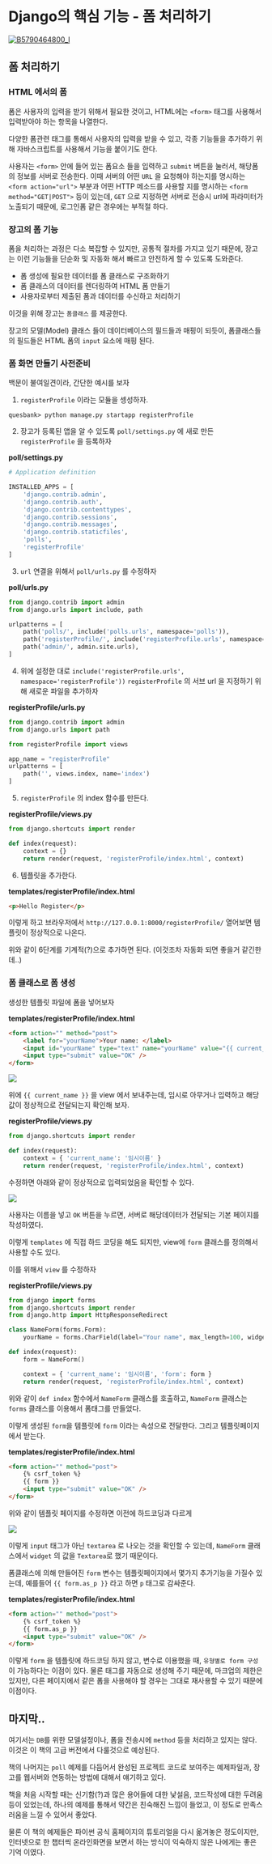 # Django의 핵심 기능 - 폼 처리하기

[![B5790464800_l](https://lh3.googleusercontent.com/-nlHQHqoACvE/Wx5TK_hL5xI/AAAAAAAAUG8/f3QlopRFT-MhqN3PS74AhCo4rwe2t8E5ACHMYCw/I/B5790464800_l.jpg)](http://www.yes24.com/24/Goods/17295239?Acode=101)

## 폼 처리하기

### HTML 에서의 폼

폼은 사용자의 입력을 받기 위해서 필요한 것이고, HTML에는 `<form>` 태그를 사용해서 입력받아야 하는 항목을 나열한다.

다양한 폼관련 태그를 통해서 사용자의 입력을 받을 수 있고, 각종 기능들을 추가하기 위해 자바스크립트를 사용해서 기능을 붙이기도 한다.

사용자는 `<form>` 안에 들어 있는 폼요소 들을 입력하고 `submit` 버튼을 눌러서, 해당폼의 정보를 서버로 전송한다. 이때 서버의 어떤 `URL` 을 요청해야 하는지를 명시하는 `<form action="url">` 부분과 어떤 HTTP 메소드를 사용할 지를 명시하는 `<form method="GET|POST">` 등이 있는데, `GET` 으로 지정하면 서버로 전송시 url에 파라미터가 노출되기 때문에, 로그인폼 같은 경우에는 부적절 하다.

### 장고의 폼 기능

폼을 처리하는 과정은 다소 복잡할 수 있지만, 공통적 절차를 가지고 있기 때문에, 장고는 이런 기능들을 단순화 및 자동화 해서 빠르고 안전하게 할 수 있도록 도와준다.

- 폼 생성에 필요한 데이터를 폼 클래스로 구조화하기
- 폼 클래스의 데이터를 렌더링하여 HTML 폼 만들기
- 사용자로부터 제출된 폼과 데이터를 수신하고 처리하기

이것을 위해 장고는 `폼클래스` 를 제공한다.

장고의 모델(Model) 클래스 들이 데이터베이스의 필드들과 매핑이 되듯이, 폼클래스들의 필드들은 HTML 폼의 `input` 요소에 매핑 된다.

### 폼 화면 만들기 사전준비

백문이 불여일견이라, 간단한 예시를 보자

1. `registerProfile` 이라는 모듈을 셍성하자.

```command
quesbank> python manage.py startapp registerProfile

```

2. 장고가 등록된 앱을 알 수 있도록 `poll/settings.py` 에 새로 만든 `registerProfile` 을 등록하자

**poll/settings.py**

```python
# Application definition

INSTALLED_APPS = [
    'django.contrib.admin',
    'django.contrib.auth',
    'django.contrib.contenttypes',
    'django.contrib.sessions',
    'django.contrib.messages',
    'django.contrib.staticfiles',
    'polls',
    'registerProfile'
]
```

3. `url` 연결을 위해서 `poll/urls.py` 를 수정하자

**poll/urls.py**

```python
from django.contrib import admin
from django.urls import include, path

urlpatterns = [
    path('polls/', include('polls.urls', namespace='polls')),
    path('registerProfile/', include('registerProfile.urls', namespace='registerProfile')),
    path('admin/', admin.site.urls),
]
```

4. 위에 설정한 대로 `include('registerProfile.urls', namespace='registerProfile'))` `registerProfile` 의 서브 url 을 지정하기 위해 새로운 파일을 추가하자

**registerProfile/urls.py**

```python
from django.contrib import admin
from django.urls import path

from registerProfile import views

app_name = "registerProfile"
urlpatterns = [
    path('', views.index, name='index')
]
```

5. `registerProfile` 의 index 함수를 만든다.

**registerProfile/views.py**

```python
from django.shortcuts import render

def index(request):
    context = {}
    return render(request, 'registerProfile/index.html', context)
```

6. 템플릿을 추가한다.

**templates/registerProfile/index.html**

```html
<p>Hello Register</p>
```

이렇게 하고 브라우저에서 `http://127.0.0.1:8000/registerProfile/` 열어보면 템플릿이 정상적으로 나온다.

위와 같이 6단계를 기계적(?)으로 추가하면 된다. 
(이것조차 자동화 되면 좋을거 같긴한데..)

### 폼 클래스로 폼 생성

생성한 템플릿 파일에 폼을 넣어보자

**templates/registerProfile/index.html**

```html
<form action="" method="post">
    <label for="yourName">Your name: </label>
    <input id="yourName" type="text" name="yourName" value="{{ current_name }}" />
    <input type="submit" value="OK" />
</form>
```

![](https://lh3.googleusercontent.com/-KOYk7O1v0T5nrleTLqm3t0cv01gfpV4oS5Ay3ZewHrcym8E2X0kfZjLSa12MMZcAhb0iU4x_IfRJg2smoVWhAkmh-wNFd3J1GRA8oZhH9abSe6U5nxBuEGrc4540_eAPL20dP34c97R7ZjyeaM0gy4CraHxz77oOmg0HWvr9d-rNSYBk09iRKjn3nrY7yA6I6WZvrRXfxMdkBgAGmfW-8Om-LG32SiHrhA0AU1wJbm5srM46NZA2Atz6L0Ef6rc3klNn00nT5VqWrI8Ex6q44o3mJM_O_ndE8fBIZk3uKxFO-9DtUtHzgHyNEi-O8OPvF0LP8aF43UYtaGthq38JjK4jG8_AJjtr2SNQb8DB0PlXx5HAQ3qx3Yf_uvzdckP3dJTF_6GVcoAZHdiGbAS38fmAzHKu8R7QpI-OdVwb6Ft4UOBE7TTT1DE8_FPDxe4EzeuyVfKu60BcQqtGpo1MvMqOh1vREf43Js6thE38GtSvegPfSSX6_VhJpYq_dcbsN7Q12exSR0vofWcLYx4YmCmXYpVWLMW-QTBU6riA6j6ofbcbkcF6A_e8gdFpnguFIaCn32a1hBelzkdAomxT3U0Zqzd0gvVjnNE-KqR9L3GFyxTdNPaal-CzF9MB-9y89PeWHPcRPpHqG4WBNoDrdtZROyPlQIl=w916-h680-no)

위에 `{{ current_name }}` 을 view 에서 보내주는데, 임시로 아무거나 입력하고 해당값이 정상적으로 전달되는지 확인해 보자.

**registerProfile/views.py**

```python
from django.shortcuts import render

def index(request):
    context = { 'current_name': '임시이름' }
    return render(request, 'registerProfile/index.html', context)
```

수정하면 아래와 같이 정상적으로 입력되었음을 확인할 수 있다.

![](https://lh3.googleusercontent.com/XS5gBV_wav-H0v8y4uxKFsTGIGKD2VMkDEtR-p5hkmfN1poxrwdTLePRA4Kq9jfYQpZ8MaRLr2RjlMTIO3D6Oz-i80Y8MIOZVc-i1mxXg9YsRfgG8tAOEnH1YEQjh6J62rBJNdb9RPKSvnIEiuQDU5rMeW3kBJPVgtHFmbf9plmH-JFuZVNq8LuGn0a8jIz1BxiyuGGxiGOKSeBQpSAZwoyyPlnEKLK3mHDjlg9PwBsGAvw_aj4wlzxYICO3AH40xQIpDDHGxMUpNxhdle8svJxaNF85UgTc_SD4jZVW27QFMzY-OwoC6obUlk_hl8L7DKJ3ONmZ_wuNOPnFXsEy-nvuYeVx5jhHIu0U9ZxnE08G-DIjSFEVeOi2lt5BEDz7OhOvDGMMl0g-eVC8yFZiYCO-r62s_Tg80d_vzfllOg5Y94wYeFLfqhu1umUNaH2JEJt1oOFYLqdk5wJwlTGeJQ4g8D_08efmfbiP9nj9EeEMVFD8cbQaODOCIMwHW3E3zX9tnFuAizid9I_FYgr_eaP72m0qMRZxjKtif0lMIwpjaml94ZZE1m0dkk_LNydyPGgGuVgMev-Acz_yvqzaF9GXCGlhEUfBUiCtrSN8-dP87M0l-oaSkGkKiueyAuIZqWGYupWLL_8aGfnebwjr9SOq7pJL6aEy=w916-h680-no)

사용자는 이름을 넣고 `OK` 버튼을 누르면, 서버로 해당데이터가 전달되는 기본 페이지를 작성하였다.

이렇게 `templates` 에 직접 하드 코딩을 해도 되지만, view에 `form` 클래스를 정의해서 사용할 수도 있다. 

이를 위해서 `view` 를 수정하자

**registerProfile/views.py**

```python
from django import forms
from django.shortcuts import render
from django.http import HttpResponseRedirect

class NameForm(forms.Form):
    yourName = forms.CharField(label="Your name", max_length=100, widget=forms.Textarea)

def index(request):
    form = NameForm()

    context = { 'current_name': '임시이름', 'form': form }
    return render(request, 'registerProfile/index.html', context)
```

위와 같이 `def index` 함수에서 `NameForm` 클래스를 호출하고, `NameForm` 클래스는 `forms` 클래스를 이용해서 폼태그를 만들었다.

이렇게 생성된 `form`을 템플릿에 `form` 이라는 속성으로 전달한다. 그리고 템플릿페이지에서 받는다.

**templates/registerProfile/index.html**

```html
<form action="" method="post">
    {% csrf_token %}
    {{ form }}
    <input type="submit" value="OK" />
</form>
```

위와 같이 템플릿 페이지를 수정하면 이전에 하드코딩과 다르게

![](https://lh3.googleusercontent.com/bPFpH4Mywsq0z4aBYGQdR8vKgpLNUIIDNisvyg9g10F-G-UT87ErFYyCIAf75ygPxSJZqs8u167QwVvIKqjJpu2DQhEr0H3_ixxxcG6xhc7zRID7tk5SdtPtLiZjfOa1R4mDDY0t7ccuv2LMMLxGO_42_3VJT4fubmZLCJeaWjgDX1OifgNNBPcFcRZozTlCAroSjVz_OVmX0QbIC-HQsxZWhKSyaobO4aka-Ez9-DX9hQ9rsjekoma8ffN0hgQEdIsyZe2F5zVTTwvSD8rnMHTZ096ffsbnLR_lhbkfHNGOrzF1TN6kufwARM_Mg1RxM6jxsCS44LbA1WbC0cNpeQ71EUy_V76GSDE4xWEIvUTLRNab6amdtKSofumuxrMhClAvloiWSnxfumtgVOTIVGUEPcye50-3wMtjzrmBZzy0AE5S7q2pKsPghi3yQybUAM25hLri05pkJCkq_FkaD3ze1Ztq991-83CU_1jD5oo7nkBFRWRZzVT50xNAFfeN6WRyLFwIPJNPgbcHrnzuV8PN1qeEpEynr4DbnMzhNl9HIx51EoO2ogsG6yWQl6xdbUutHfdydMFAbxmoxaFF8A8_yJGDkgGGJA70-5wFp9mkNVe7kgxlpkCuverK8nRsCVJ_8nHjNIM05zCzWbkLVbj5Zu7KpMQz=w916-h680-no)

이렇게 `input` 태그가 아닌 `textarea` 로 나오는 것을 확인할 수 있는데, `NameForm` 클래스에서 `widget` 의 값을 `Textarea`로 했기 때문이다.

폼클래스에 의해 만들어진 `form` 변수는 템플릿페이지에서 몇가지 추가기능을 가질수 있는데, 예를들어 `{{ form.as_p }}` 라고 하면 `p` 태그로 감싸준다.

**templates/registerProfile/index.html**

```html
<form action="" method="post">
    {% csrf_token %}
    {{ form.as_p }}
    <input type="submit" value="OK" />
</form>
```

이렇게 `form` 을 템플릿에 하드코딩 하지 않고, 변수로 이용했을 때, `유형별로 form 구성` 이 가능하다는 이점이 있다. 물론 태그를 자동으로 생성해 주기 때문에, 마크업의 제한은 있지만, 다른 페이지에서 같은 폼을 사용해야 할 경우는 그대로 재사용할 수 있기 때문에 이점이다.

## 마지막..

여기서는 `DB`를 위한 모델설정이나, 폼을 전송시에 `method` 등을 처리하고 있지는 않다. 이것은 이 책의 고급 버전에서 다룰것으로 예상된다.

책의 나머지는 `poll` 예제를 다듬어서 완성된 프로젝트 코드로 보여주는 예제파일과, 장고를 웹서버와 연동하는 방법에 대해서 얘기하고 있다.

책을 처음 시작할 때는 신기함(?)과 많은 용어들에 대한 낯설음, 코드작성에 대한 두려움 등이 있었는데, 하나의 예제를 통해서 약간은 친숙해진 느낌이 들었고, 이 정도로 만족스러움을 느낄 수 있어서 좋았다.

물론 이 책의 예제들은 파이썬 공식 홈페이지의 튜토리얼을 다시 옮겨놓은 정도이지만, 인터넷으로 한 챕터씩 온라인화면을 보면서 하는 방식이 익숙하지 않은 나에게는 좋은 기억 이였다.




